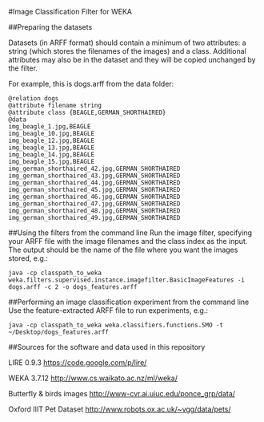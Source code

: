 #Image Classification Filter for WEKA

##Preparing the datasets

Datasets (in ARFF format) should contain a minimum of two attributes: a string (which stores the filenames of the images) and a class.
Additional attributes may also be in the dataset and they will be copied unchanged by the filter.

For example, this is dogs.arff from the data folder:
````
@relation dogs
@attribute filename string
@attribute class {BEAGLE,GERMAN_SHORTHAIRED}
@data
img_beagle_1.jpg,BEAGLE
img_beagle_10.jpg,BEAGLE
img_beagle_12.jpg,BEAGLE
img_beagle_13.jpg,BEAGLE
img_beagle_14.jpg,BEAGLE
img_beagle_15.jpg,BEAGLE
img_german_shorthaired_42.jpg,GERMAN_SHORTHAIRED
img_german_shorthaired_43.jpg,GERMAN_SHORTHAIRED
img_german_shorthaired_44.jpg,GERMAN_SHORTHAIRED
img_german_shorthaired_45.jpg,GERMAN_SHORTHAIRED
img_german_shorthaired_46.jpg,GERMAN_SHORTHAIRED
img_german_shorthaired_47.jpg,GERMAN_SHORTHAIRED
img_german_shorthaired_48.jpg,GERMAN_SHORTHAIRED
img_german_shorthaired_49.jpg,GERMAN_SHORTHAIRED

````

##Using the filters from the command line
Run the image filter, specifying your ARFF file with the image filenames and the class index as the input. The output should be the name of the file where you want the images stored, e.g.:
````
java -cp classpath_to_weka weka.filters.supervised.instance.imagefilter.BasicImageFeatures -i dogs.arff -c 2 -o dogs_features.arff

````

##Performing an image classification experiment from the command line
Use the feature-extracted ARFF file to run experiments, e.g.:

````
java -cp classpath_to_weka weka.classifiers.functions.SMO -t ~/Desktop/dogs_features.arff
````

##Sources for the software and data used in this repository

LIRE 0.9.3 https://code.google.com/p/lire/

WEKA 3.7.12 http://www.cs.waikato.ac.nz/ml/weka/

Butterfly & birds images http://www-cvr.ai.uiuc.edu/ponce_grp/data/

Oxford IIIT Pet Dataset http://www.robots.ox.ac.uk/~vgg/data/pets/

